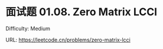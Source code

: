 # 面试题 01.08. Zero Matrix LCCI

Difficulty: Medium

URL: https://leetcode.cn/problems/zero-matrix-lcci

